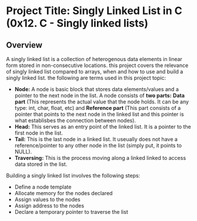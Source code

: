 # Project Title: Singly Linked List in C (0x12. C - Singly linked lists)

## Overview

A singly linked list is a collection of heterogenous data elements in linear form stored in non-consecutive locations. this project covers the relevance of singly linked list compared to arrays, when and how to use and build a singly linked list. the following are terms used in this project topic:
- **Node:** A node is basic block that stores data elements/values and a pointer to the next node in the list. A node consists of **two parts:** **Data part** (This represents the actual value that the node holds. It can be any type: int, char, float, etc) and **Reference part** (This part consists of a pointer that points to the next node in the linked list and this pointer is what establisbes the connection between nodes).
- **Head:** This serves as an entry point of the linked list. It is a pointer to the first node in the list.
- **Tail:** This is the last node in a linked list. It useually does not have a reference/pointer to any other node in the list (simply put, it points to NULL).
- **Traversing:** This is the process moving along a linked linked to access data stored in the list.

Building a singly linked list involves the following steps:
- Define a node template
- Allocate memory for the nodes declared
- Assign values to the nodes
- Assign address to the nodes
- Declare a temporary pointer to traverse the list
